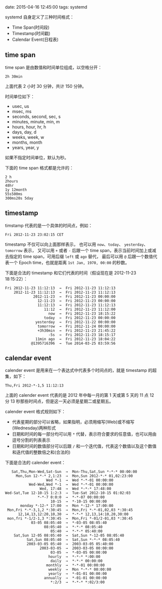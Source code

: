 date: 2015-04-16 12:45:00
tags: systemd


systemd 自身定义了三种时间格式：

* Time Span(时间段)
* Timestamp(时间戳)
* Calendar Event(日程表)


## time span

time span 是由数值和时间单位组成，以空格分开：

```
2h 30min
```

上面代表 2 小时 30 分钟，共计 150 分钟。

时间单位如下：

* usec, us
* msec, ms
* seconds, second, sec, s
* minutes, minute, min, m
* hours, hour, hr, h
* days, day, d
* weeks, week, w
* months, month
* years, year, y

如果不指定时间单位，默认为秒。

下面的 time span 格式都是允许的：

```
2 h
2hours
48hr
1y 12month
55s500ms
300ms20s 5day
```

## timestamp

timstamp 代表的是一个具体的时间点，例如：

```
Fri 2012-11-23 23:02:15 CET
```

timestamp 不仅可以向上面那样表示，
也可以用 `now`、`today`、 `yesterday`、 `tomorrow` 表示，
又可以用 `+` 或者 `-` 后跟一个 time span，表示当前时间加上或减去指定的 time span，可用后缀 `left` 或 `ago` 替代，
最后可以用 `@` 后跟一个数值代表一个 Epoch time，也就是距离 `1st Jan, 1970, 00:00` 的秒数。

下面是合法的 timestamp 和它们代表的时间（假设现在是 2012-11-23 18:15:22）：

```
Fri 2012-11-23 11:12:13  →  Fri 2012-11-23 11:12:13
    2012-11-23 11:12:13  →  Fri 2012-11-23 11:12:13
             2012-11-23  →  Fri 2012-11-23 00:00:00
               12-11-23  →  Fri 2012-11-23 00:00:00
               11:12:13  →  Fri 2012-11-23 11:12:13
                  11:12  →  Fri 2012-11-23 11:12:00
                    now  →  Fri 2012-11-23 18:15:22
                  today  →  Fri 2012-11-23 00:00:00
              yesterday  →  Fri 2012-11-22 00:00:00
               tomorrow  →  Fri 2012-11-24 00:00:00
               +3h30min  →  Fri 2012-11-23 21:45:22
                    -5s  →  Fri 2012-11-23 18:15:17
              11min ago  →  Fri 2012-11-23 18:04:22
            @1395716396  →  Tue 2014-03-25 03:59:56
```


## calendar event

calender event 是用来在一个表达式中代表多个时间点的，就是 timestamp 的超集，如下：

```
Thu,Fri 2012-*-1,5 11:12:13
```

上面的 calender event 代表的是 2012 年中每一月的第 1 天或第 5 天的 11 点 12 分 13 秒那些时间点，但是这一天必须是星期二或星期五。

calender event 格式规则如下：

* 代表星期的部分可以省略，如果指明，必须用缩写(Web)或不缩写(Wednesday)两种形式
* 日期和时间的每一部分均可以用 `*` 代替，表示符合要求的任意值，也可以用由逗号分割的列表表示
* 日期和时间的数值部分可以后跟 `/` 和一个迭代值，代表这个数值以及这个数值和迭代值的整数倍之和(合法的)

下面是合法的 calender event：

```
   Sat,Thu,Mon-Wed,Sat-Sun  →  Mon-Thu,Sat,Sun *-*-* 00:00:00
     Mon,Sun 12-*-* 2,1:23  →  Mon,Sun 2012-*-* 01,02:23:00
                   Wed *-1  →  Wed *-*-01 00:00:00
           Wed-Wed,Wed *-1  →  Wed *-*-01 00:00:00
                Wed, 17:48  →  Wed *-*-* 17:48:00
Wed-Sat,Tue 12-10-15 1:2:3  →  Tue-Sat 2012-10-15 01:02:03
               *-*-7 0:0:0  →  *-*-07 00:00:00
                     10-15  →  *-10-15 00:00:00
       monday *-12-* 17:00  →  Mon *-12-* 17:00:00
 Mon,Fri *-*-3,1,2 *:30:45  →  Mon,Fri *-*-01,02,03 *:30:45
      12,14,13,12:20,10,30  →  *-*-* 12,13,14:10,20,30:00
 mon,fri *-1/2-1,3 *:30:45  →  Mon,Fri *-01/2-01,03 *:30:45
            03-05 08:05:40  →  *-03-05 08:05:40
                  08:05:40  →  *-*-* 08:05:40
                     05:40  →  *-*-* 05:40:00
    Sat,Sun 12-05 08:05:40  →  Sat,Sun *-12-05 08:05:40
          Sat,Sun 08:05:40  →  Sat,Sun *-*-* 08:05:40
          2003-03-05 05:40  →  2003-03-05 05:40:00
                2003-03-05  →  2003-03-05 00:00:00
                     03-05  →  *-03-05 00:00:00
                    hourly  →  *-*-* *:00:00
                     daily  →  *-*-* 00:00:00
                   monthly  →  *-*-01 00:00:00
                    weekly  →  Mon *-*-* 00:00:00
                    yearly  →  *-01-01 00:00:00
                  annually  →  *-01-01 00:00:00
                     *:2/3  →  *-*-* *:02/3:00
```
